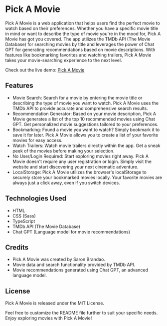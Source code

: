 # Pick A Movie


Pick A Movie is a web application that helps users find the perfect movie to watch based on their preferences. Whether you have a specific movie title in mind or want to describe the type of movie you're in the mood for, Pick A Movie has got you covered. The app utilizes the TMDb API (The Movie Database) for searching movies by title and leverages the power of Chat GPT for generating recommendations based on movie descriptions. With features like bookmarking favorites and watching trailers, Pick A Movie takes your movie-searching experience to the next level.

Check out the live demo: [Pick A Movie](https://saron-movie-app.netlify.app/)

## Features
- Movie Search: Search for a movie by entering the movie title or describing the type of movie you want to watch. Pick A Movie uses the TMDb API to provide accurate and comprehensive search results.
- Recommendation Generator: Based on your movie description, Pick A Movie generates a list of the top 10 recommended movies using Chat GPT. Get personalized movie suggestions tailored to your preferences.
- Bookmarking: Found a movie you want to watch? Simply bookmark it to save it for later. Pick A Movie allows you to create a list of your favorite movies for easy access.
- Watch Trailers: Watch movie trailers directly within the app. Get a sneak peek of the movies before making your selection.
- No User/Login Required: Start exploring movies right away. Pick A Movie doesn't require any user registration or login. Simply visit the website and start discovering your next cinematic adventure.
- LocalStorage: Pick A Movie utilizes the browser's localStorage to securely store your bookmarked movies locally. Your favorite movies are always just a click away, even if you switch devices.

## Technologies Used
- HTML
- CSS (Sass)
- TypeScript
- TMDb API (The Movie Database)
- Chat GPT (Language model for movie recommendations)

## Credits
- Pick A Movie was created by Saron Brandao.
- Movie data and search functionality provided by TMDb API.
- Movie recommendations generated using Chat GPT, an advanced language model.

## License
Pick A Movie is released under the MIT License.

Feel free to customize the README file further to suit your specific needs. Enjoy exploring movies with Pick A Movie!
